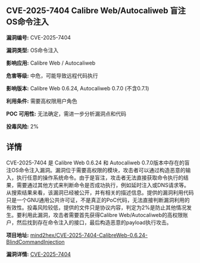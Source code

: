 ## CVE-2025-7404 Calibre Web/Autocaliweb 盲注OS命令注入

**漏洞编号:** CVE-2025-7404

**漏洞类型:** OS命令注入

**影响应用:** Calibre Web / Autocaliweb

**危害等级:** 中危，可能导致远程代码执行

**影响版本:** Calibre Web 0.6.24, Autocaliweb 0.7.0 (不含0.7.1)

**利用条件:** 需要高权限用户角色

**POC 可用性:** 无法确定，需进一步分析漏洞点和代码

**投毒风险:** 2%

## 详情

CVE-2025-7404 是 Calibre Web 0.6.24 和 Autocaliweb 0.7.0版本中存在的盲注OS命令注入漏洞。漏洞位于需要高权限的模块，攻击者可以通过构造恶意的输入，执行任意的操作系统命令。由于是盲注，攻击者无法直接获取命令执行的结果，需要通过其他方式来判断命令是否成功执行，例如延时注入或DNS请求等。从搜索结果来看，该漏洞已经被公开，并有相关的描述信息。提供的漏洞利用代码只是一个GNU通用公共许可证，不是真正的PoC代码，无法直接判断漏洞利用的有效性。投毒风险较低，提供的文件只是协议内容，判定为2%是防止其他情况发生。要利用此漏洞，攻击者需要首先获得Calibre Web/Autocaliweb的高权限账户，然后找到存在命令注入的接口，最后构造恶意的payload执行攻击。

**项目地址:** [mind2hex/CVE-2025-7404-CalibreWeb-0.6.24-BlindCommandInjection](https://github.com/mind2hex/CVE-2025-7404-CalibreWeb-0.6.24-BlindCommandInjection)

**漏洞详情:** [CVE-2025-7404](https://nvd.nist.gov/vuln/detail/CVE-2025-7404)
